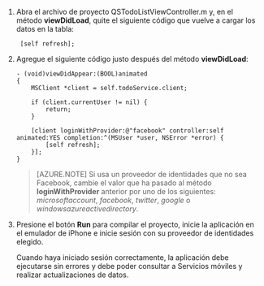 ﻿

1. Abra el archivo de proyecto QSTodoListViewController.m y, en el método **viewDidLoad**, quite el siguiente código que vuelve a cargar los datos en la tabla:

        [self refresh];

2.	Agregue el siguiente código justo después del método **viewDidLoad**:  

        - (void)viewDidAppear:(BOOL)animated
        {
            MSClient *client = self.todoService.client;
            
            if (client.currentUser != nil) {
                return;
            }
            
            [client loginWithProvider:@"facebook" controller:self animated:YES completion:^(MSUser *user, NSError *error) {
                [self refresh];
            }];
        }

    > [AZURE.NOTE] Si usa un proveedor de identidades que no sea Facebook, cambie el valor que ha pasado al método **loginWithProvider** anterior por uno de los siguientes: _microsoftaccount_, _facebook_, _twitter_, _google_ o _windowsazureactivedirectory_.
		
3. Presione el botón **Run** para compilar el proyecto, inicie la aplicación en el emulador de iPhone e inicie sesión con su proveedor de identidades elegido.

   	Cuando haya iniciado sesión correctamente, la aplicación debe ejecutarse sin errores y debe poder consultar a Servicios móviles y realizar actualizaciones de datos.
<!--HONumber=42-->
